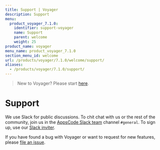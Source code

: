 ```yaml
---
title: Support | Voyager
description: Support
menu:
  product_voyager_7.1.0:
    identifier: support-voyager
    name: Support
    parent: welcome
    weight: 25
product_name: voyager
menu_name: product_voyager_7.1.0
section_menu_id: welcome
url: /products/voyager/7.1.0/welcome/support/
aliases:
  - /products/voyager/7.1.0/support/
---
```

> New to Voyager? Please start [here](/docs/concepts/overview.md).

# Support

We use Slack for public discussions. To chit chat with us or the rest of the community, join us in the [AppsCode Slack team](https://appscode.slack.com/messages/C0XQFLGRM/details/) channel `#general`. To sign up, use our [Slack inviter](https://slack.appscode.com/).

If you have found a bug with Voyager or want to request for new features, please [file an issue](https://github.com/appscode/voyager/issues/new).
